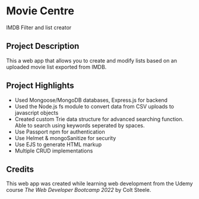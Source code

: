 # Movie Centre
 IMDB Filter and list creator

## Project Description
This a web app that allows you to create and modify lists based on an uploaded movie list exported from IMDB. 

## Project Highlights
* Used Mongoose/MongoDB databases, Express.js for backend
* Used the Node.js fs module to convert data from CSV uploads to javascript objects
* Created custom Trie data structure for advanced searching function. Able to search using keywords seperated by spaces.
* Use Passport npm for authentication
* Use Helmet & mongoSanitize for security
* Use EJS to generate HTML markup
* Multiple CRUD implementations

## Credits
This web app was created while learning web development from the Udemy course _The Web Developer Bootcamp 2022_ by Colt Steele.
